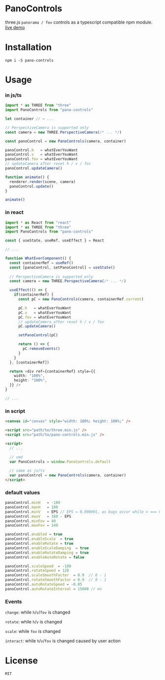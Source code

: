 # PanoControls

three.js `panorama / fov` controls as a typescript compatible npm module. [live demo](https://xiaomingtang.github.io/pano-controls/examples/)

# Installation

```
npm i -S pano-controls
```

# Usage

### in js/ts

```javascript
import * as THREE from "three"
import PanoControls from "pano-controls"

let container // = ...

// PerspectiveCamera is supported only
const camera = new THREE.PerspectiveCamera(/* ... */)

const panoControl = new PanoControls(camera, container)

panoControl.h   = whatEverYouWant
panoControl.v   = whatEverYouWant
panoControl.fov = whatEverYouWant
// updateCamera after reset h / v / fov
panoControl.updateCamera()

function animate() {
  renderer.render(scene, camera)
  panoControl.update()
}

animate()
```
### in react

``` typescript
import * as React from "react"
import * as THREE from "three"
import PanoControls from "pano-controls"

const { useState, useRef, useEffect } = React

// ...

function WhatEverComponent() {
  const containerRef = useRef()
  const [panoControl, setPanoControl] = useState()
  
  // PerspectiveCamera is supported only
  const camera = new THREE.PerspectiveCamera(/* ... */)

  useEffect(() => {
    if(containerRef) {
      const pC = new PanoControls(camera, containerRef.current)

      pC.h   = whatEverYouWant
      pC.v   = whatEverYouWant
      pC.fov = whatEverYouWant
      // updateCamera after reset h / v / fov
      pC.updateCamera()

      setPanoControl(pC)

      return () => {
        pC.removeEvents()
      }
    }
  }, [containerRef])

  return <div ref={containerRef} style={{
    width: "100%",
    height: "100%",
  }} />
}

// ...
```

### in script

``` html
<canvas id="canvas" style="width: 100%; height: 100%;" />

<script src="path/to/three.min.js" />
<script src="path/to/pano-controls.min.js" />

<script>
  // ...
  
  // umd
  var PanoControls = window.PanoControls.default

  // same as js/ts
  var panoControl = new PanoControls(camera, container)
</script>
```

### default values

``` javascript
panoControl.minH   = -180
panoControl.maxH   = 180
panoControl.minV   = EPS // EPS = 0.000001, as bugs occur while v === 0 or 180
panoControl.maxV   = 180 - EPS
panoControl.minFov = 40
panoControl.maxFov = 140

panoControl.enabled = true
panoControl.enableScale  = true
panoControl.enableRotate = true
panoControl.enableScaleDamping  = true
panoControl.enableRotateDamping = true
panoControl.enableAutoRotate = false

panoControl.scaleSpeed  = -100
panoControl.rotateSpeed = 120
panoControl.scaleSmoothFactor  = 0.9  // 0 - 1
panoControl.rotateSmoothFactor = 0.9  // 0 - 1
panoControl.autoRotateSpeed = -0.05
panoControl.autoRotateInterval = 15000 // ms
```

### Events

`change`: while `h`/`v`/`fov` is changed    

`rotate`: while `h`/`v` is changed    

`scale`: while `fov` is changed    

`interact`: while `h`/`v`/`fov` is changed caused by user action    

# License

```
MIT
```
